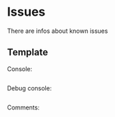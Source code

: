 # Issues
There are infos about known issues
## Template
Console:
```
```
Debug console:
```
```
Comments:
